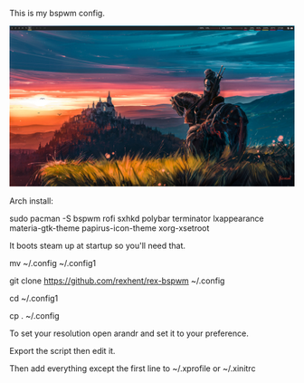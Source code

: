 This is my bspwm config.

![Desktop](https://raw.githubusercontent.com/rexhent/wm-pics/main/bspwm.png)

Arch install:

sudo pacman -S bspwm rofi sxhkd polybar terminator lxappearance materia-gtk-theme papirus-icon-theme xorg-xsetroot

It boots steam up at startup so you'll need that.

mv ~/.config ~/.config1

git clone https://github.com/rexhent/rex-bspwm ~/.config

cd ~/.config1

cp . ~/.config

To set your resolution open arandr and set it to your preference.

Export the script then edit it.

Then add everything except the first line to ~/.xprofile or ~/.xinitrc
